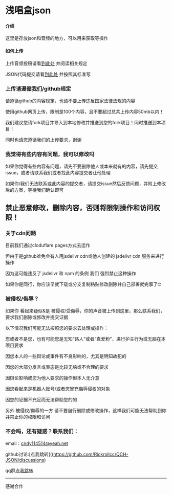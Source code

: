 # 浅唱盒json

#### 介绍
这里是存放json和音频的地方，可以用来获取等操作

#### 如何上传

上传音频投稿请看[到此处](https://github.com/Rickrollcc/QCH-JSON/tree/master/sound/) 并阅读相关规定

JSON代码提交请看[到此处](https://github.com/Rickrollcc/QCH-JSON/blob/master/json/) 并按照其标准写

### 上传请遵循我们/github规定

请遵循github的内容规定，也请不要上传违反国家法律法规的内容

使用github网页上传，限制是100个内容，且不要超过总共上传内容50mb以内！

我们建议您请fork项目并导入到本地修改并推送到您的fork项目！同时推送到本项目！

同时也请您遵循我们的上传要求，谢谢


### 我觉得有些内容有问题，我可以修改吗

如果你觉得有些内容有问题，请先不要删除他人或本来就有的内容，请先提交issue，或者请联系我们或者找此内容提交者让他处理

如果你/我们无法联系或此内容的提交者，请提交issue然后反馈问题，并附上修改后的方案，等待我们确认即可

## 禁止恶意修改，删除内容，否则将限制操作和访问权限！


### 关于cdn问题

目前我们通过cloduflare pages方式去运作

但由于是github难免会有人用jsdelivr cdn或他人创建的 jsdelivr cdn 服务来进行操作

因为这可能违反了 jsdelivr 和 npm 的条例 我们 强烈禁止这种操作

如果你是同行，你应该早就下载或分支复制粘贴修改删除并自己部署就完事了🤓


### 被侵权/侮辱？

如果你 看起来疑似&是 被侵权/受侮辱，你的声音被上传到这里，那么联系我们，要求我们删除或修改并提交证据

以下情况我们可能无法按照您的要求去处理或操作：

您或者不是您，也有可能您是无知“路人”或者“真爱粉”，进行护主行为或无脑在本项目要求

因您本人的一些舆论或事件有不良影响的，尤其是明知故犯的

因您的大部分发言或表态是比较无脑或不合理的要求

因舆论影响或您为他人要求的操作但本人无介意

因您看起来是机器人账号/或者您冒充侮辱侵权的对象

因您的证据不充足而无法帮助您的的

另外 被侵权/侮辱的一方 请不要自行删除或修改操作，这样我们可能无法帮助到你并禁止你的权限和访问


### 不会吗，还有疑惑？联系我们：

email：cndy114514@yeah.net

github讨论:[点我跳转]((https://github.com/Rickrollcc/QCH-JSON/discussions)

qq群[点我跳转](https://wbgx.pw/li/a/qqq.html)

----

感谢合作
